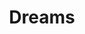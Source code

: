 ---
title: Dreams
crosslinks:
- RadOwl
- LucidDreaming
- AskReddit
- Paranormal
- space
- autotldr
- titlegore
- me_irl
- Jung
- StopGaming
- DreamInterpretation
- nosleep
- interestingasfuck
- OutOfTheLoop
- ShrugLifeSyndicate
- ByTheBookofThySelf
- Glitch_in_the_Matrix
- snackexchange
- FuturamaSleepers
- philosophy
---